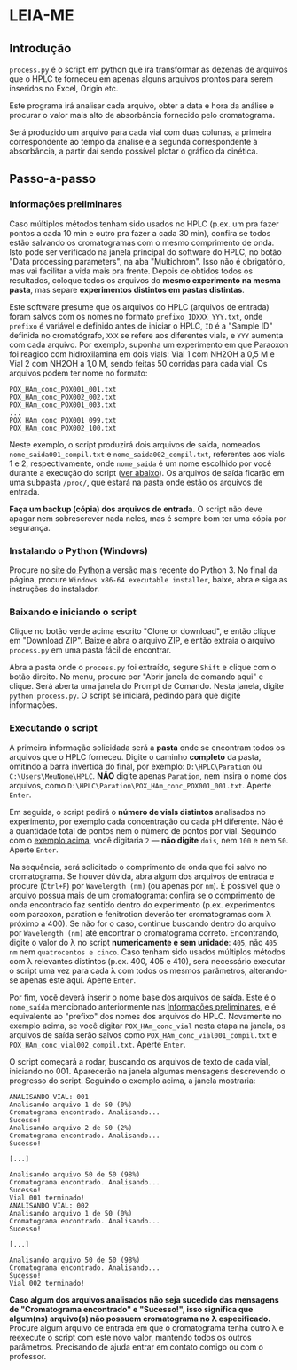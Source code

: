 # LEIA-ME

## Introdução
`process.py` é o script em python que irá transformar as dezenas de arquivos que o HPLC te forneceu em apenas alguns arquivos prontos para serem inseridos no Excel, Origin etc.

Este programa irá analisar cada arquivo, obter a data e hora da análise e procurar o valor mais alto de absorbância fornecido pelo cromatograma.

Será produzido um arquivo para cada vial com duas colunas, a primeira correspondente ao tempo da análise e a segunda correspondente à absorbância, a partir daí sendo possível plotar o gráfico da cinética.

## Passo-a-passo
### Informações preliminares
Caso múltiplos métodos tenham sido usados no HPLC (p.ex. um pra fazer pontos a cada 10 min e outro pra fazer a cada 30 min), confira se todos estão salvando os cromatogramas com o mesmo comprimento de onda. Isto pode ser verificado na janela principal do software do HPLC, no botão "Data processing parameters", na aba "Multichrom". Isso não é obrigatório, mas vai facilitar a vida mais pra frente. Depois de obtidos todos os resultados, coloque todos os arquivos do **mesmo experimento na mesma pasta**, mas separe **experimentos distintos em pastas distintas**.

Este software presume que os arquivos do HPLC (arquivos de entrada) foram salvos com os nomes no formato `prefixo_IDXXX_YYY.txt`, onde `prefixo` é variável e definido antes de iniciar o HPLC, `ID` é a "Sample ID" definida no cromatógrafo, `XXX` se refere aos diferentes vials, e `YYY` aumenta com cada arquivo. Por exemplo, suponha um experimento em que Paraoxon foi reagido com hidroxilamina em dois vials: Vial 1 com NH2OH a 0,5 M e Vial 2 com NH2OH a 1,0 M, sendo feitas 50 corridas para cada vial. Os arquivos podem ter nome no formato:

```
POX_HAm_conc_POX001_001.txt
POX_HAm_conc_POX002_002.txt
POX_HAm_conc_POX001_003.txt
...
POX_HAm_conc_POX001_099.txt
POX_HAm_conc_POX002_100.txt
```

Neste exemplo, o script produzirá dois arquivos de saída, nomeados `nome_saida001_compil.txt` e `nome_saida002_compil.txt`, referentes aos vials 1 e 2, respectivamente, onde `nome_saida` é um nome escolhido por você durante a execução do script ([ver abaixo](#executando-o-script)). Os arquivos de saída ficarão em uma subpasta `/proc/`, que estará na pasta onde estão os arquivos de entrada.

**Faça um backup (cópia) dos arquivos de entrada.** O script não deve apagar nem sobrescrever nada neles, mas é sempre bom ter uma cópia por segurança. 

### Instalando o Python (Windows)
Procure [no site do Python](https://www.python.org/downloads/windows/) a versão mais recente do Python 3. No final da página, procure `Windows x86-64 executable installer`, baixe, abra e siga as instruções do instalador.

### Baixando e iniciando o script
Clique no botão verde acima escrito "Clone or download", e então clique em "Download ZIP". Baixe e abra o arquivo ZIP, e então extraia o arquivo `process.py` em uma pasta fácil de encontrar.

Abra a pasta onde o `process.py` foi extraído, segure `Shift` e clique com o botão direito. No menu, procure por "Abrir janela de comando aqui" e clique. Será aberta uma janela do Prompt de Comando. Nesta janela, digite `python process.py`. O script se iniciará, pedindo para que digite informações.

### Executando o script
A primeira informação solicidada será a **pasta** onde se encontram todos os arquivos que o HPLC forneceu. Digite o caminho **completo** da pasta, omitindo a barra invertida do final, por exemplo: `D:\HPLC\Paration` ou `C:\Users\MeuNome\HPLC`. **NÃO** digite apenas `Paration`, nem insira o nome dos arquivos, como `D:\HPLC\Paration\POX_HAm_conc_POX001_001.txt`. Aperte `Enter`.

Em seguida, o script pedirá o **número de vials distintos** analisados no experimento, por exemplo cada concentração ou cada pH diferente. Não é a quantidade total de pontos nem o número de pontos por vial. Seguindo com o [exemplo acima](#informações-preliminares), você digitaria `2` &mdash; **não digite** `dois`, nem `100` e nem `50`. Aperte `Enter`.

Na sequência, será solicitado o comprimento de onda que foi salvo no cromatograma. Se houver dúvida, abra algum dos arquivos de entrada e procure (`Ctrl+F`) por `Wavelength (nm)` (ou apenas por `nm`). É possível que o arquivo possua mais de um cromatograma: confira se o comprimento de onda encontrado faz sentido dentro do experimento (p.ex. experimentos com paraoxon, paration e fenitrotion deverão ter cromatogramas com &lambda; próximo a 400). Se não for o caso, continue buscando dentro do arquivo por `Wavelength (nm)` até encontrar o cromatograma correto. Encontrando, digite o valor do &lambda; no script **numericamente e sem unidade**: `405`, não `405 nm` nem `quatrocentos e cinco`. Caso tenham sido usados múltiplos métodos com &lambda; relevantes distintos (p.ex. 400, 405 e 410), será necessário executar o script uma vez para cada &lambda; com todos os mesmos parâmetros, alterando-se apenas este aqui. Aperte `Enter`.

Por fim, você deverá inserir o nome base dos arquivos de saída. Este é o `nome_saída` mencionado anteriormente nas [Informações preliminares](#informações-preliminares), e é equivalente ao "prefixo" dos nomes dos arquivos do HPLC. Novamente no exemplo acima, se você digitar `POX_HAm_conc_vial` nesta etapa na janela, os arquivos de saída serão salvos como `POX_HAm_conc_vial001_compil.txt` e `POX_HAm_conc_vial002_compil.txt`. Aperte `Enter`.

O script começará a rodar, buscando os arquivos de texto de cada vial, iniciando no 001. Aparecerão na janela algumas mensagens descrevendo o progresso do script. Seguindo o exemplo acima, a janela mostraria:

```
ANALISANDO VIAL: 001
Analisando arquivo 1 de 50 (0%)
Cromatograma encontrado. Analisando...
Sucesso!
Analisando arquivo 2 de 50 (2%)
Cromatograma encontrado. Analisando...
Sucesso!

[...]

Analisando arquivo 50 de 50 (98%)
Cromatograma encontrado. Analisando...
Sucesso!
Vial 001 terminado!
ANALISANDO VIAL: 002
Analisando arquivo 1 de 50 (0%)
Cromatograma encontrado. Analisando...
Sucesso!

[...]

Analisando arquivo 50 de 50 (98%)
Cromatograma encontrado. Analisando...
Sucesso!
Vial 002 terminado!
```

**Caso algum dos arquivos analisados não seja sucedido das mensagens de "Cromatograma encontrado" e "Sucesso!", isso significa que algum(ns) arquivo(s) não possuem cromatograma no &lambda; especificado.** Procure algum arquivo de entrada em que o cromatograma tenha outro &lambda; e reexecute o script com este novo valor, mantendo todos os outros parâmetros. Precisando de ajuda entrar em contato comigo ou com o professor.
